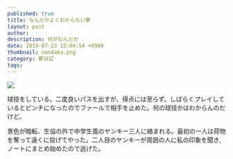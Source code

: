 ```yaml
---
published: true
title: なんだかよくわからない夢
layout: post
author: 
description: 何がなんだか
date: 2019-07-23 15:04:54 +0900
thumbnail: nandaka.png
category: 夢日記
tags:
---
```



![]({{site.baseurl}}/assets/img/nandaka.png)

球技をしている。二度良いパスを出すが、得点には至らず。しばらくプレイしているとピンチになったのでファールで相手を止めた。何の球技かはわからんのだけど。

景色が暗転、生協の外で中学生風のヤンキー三人に絡まれる。最初の一人は荷物を奪って遠くに投げてやった。二人目のヤンキーが周囲の人に私の印象を聞き,ノートにまとめ始めたので逃げた。
